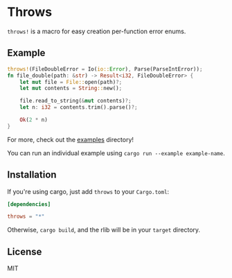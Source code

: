# Throws

`throws!` is a macro for easy creation per-function error enums.

## Example

```rust
throws!(FileDoubleError = Io(io::Error), Parse(ParseIntError));
fn file_double(path: &str) -> Result<i32, FileDoubleError> {
    let mut file = File::open(path)?;
    let mut contents = String::new();

    file.read_to_string(&mut contents)?;
    let n: i32 = contents.trim().parse()?;

    Ok(2 * n)
}
```
For more, check out the [examples](/examples) directory!

You can run an individual example using `cargo run --example example-name`.

## Installation

If you're using cargo, just add `throws` to your `Cargo.toml`:

```toml
[dependencies]

throws = "*"
```

Otherwise, `cargo build`, and the rlib will be in your `target` directory.

## License

MIT
